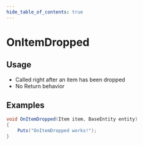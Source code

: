 ```yaml
---
hide_table_of_contents: true
---
```


# OnItemDropped

## Usage

* Called right after an item has been dropped
* No Return behavior

## Examples

```csharp title=""
void OnItemDropped(Item item, BaseEntity entity)
{
    Puts("OnItemDropped works!");
}
```

